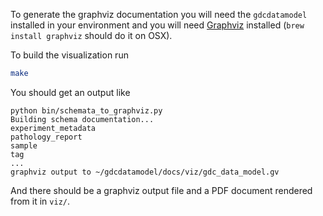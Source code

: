 To generate the graphviz documentation you will need the
`gdcdatamodel` installed in your environment and you will need
[Graphviz](www.graphviz.org) installed (`brew install graphviz` should
do it on OSX).

To build the visualization run

```bash
make
```

You should get an output like
```
python bin/schemata_to_graphviz.py
Building schema documentation...
experiment_metadata
pathology_report
sample
tag
...
graphviz output to ~/gdcdatamodel/docs/viz/gdc_data_model.gv
```

And there should be a graphviz output file and a PDF document rendered
from it in `viz/`.
